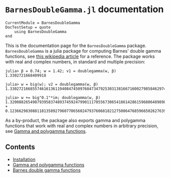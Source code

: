 # `BarnesDoubleGamma.jl` documentation

```@meta
CurrentModule = BarnesDoubleGamma
DocTestSetup = quote
    using BarnesDoubleGamma
end
```

This is the documentation page for the `BarnesDoubleGamma` package.
`BarnesDoubleGamma` is a julia package for computing Barnes' double gamma functions, see [this wikipedia article](https://en.wikipedia.org/wiki/Multiple_gamma_function) for a reference. The package works with real and complex numbers, in standard and multiple precision:

```jldoctest
julia> β = 0.74; w = 1.42; v1 = doublegamma(w, β)
1.3302721668409918

julia> w = big(w); v2 = doublegamma(w, β)
1.330272166855746161361194084745097684734792530313816671600279858462974443246171

julia> w += big"0.1"*im; doublegamma(w, β)
1.320088265498793958374893745924799011170556730654186142861596806489898950191236 + 0.1236629830881181358927960770656024793760681821275006476859665026276396033441505im
```

As a by-product, the package also exports gamma and polygamma functions that work with real and complex numbers in arbitrary precision, see [Gamma and polygamma functions](@ref).

## Contents

* [Installation](installation.md)
* [Gamma and polygamma functions](gamma_functions.md)
* [Barnes double gamma functions](double_gamma.md)
